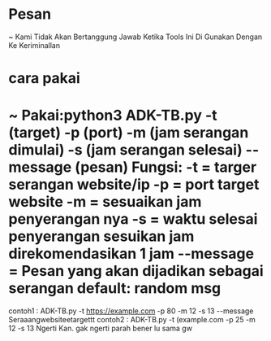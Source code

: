 # Pesan

~ Kami Tidak Akan Bertanggung Jawab Ketika Tools Ini Di Gunakan Dengan Ke Keriminallan

# cara pakai

~ Pakai:python3 ADK-TB.py -t (target) -p (port) -m (jam serangan dimulai) -s (jam serangan selesai) --message (pesan)
Fungsi:
-t = targer serangan website/ip
-p = port target website
-m = sesuaikan jam penyerangan nya
-s = waktu selesai penyerangan sesuikan jam direkomendasikan 1 jam
--message = Pesan yang akan dijadikan sebagai serangan default: random msg
=================================
contoh1 : ADK-TB.py -t https://example.com -p 80 -m 12 -s 13 --message Seraaangwebsiteetargettt
contoh2 : ADK-TB.py -t (example.com -p 25 -m 12 -s 13
Ngerti Kan. gak ngerti parah bener lu sama gw
